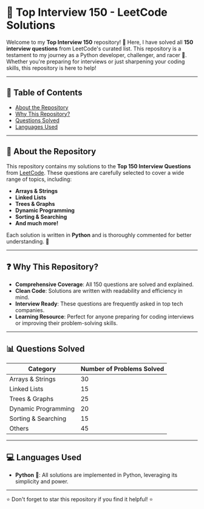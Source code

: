 # 🚀 Top Interview 150 - LeetCode Solutions

Welcome to my **Top Interview 150** repository! 🎉 Here, I have solved all **150 interview questions** from LeetCode's curated list. This repository is a testament to my journey as a Python developer, challenger, and racer 🏁. Whether you're preparing for interviews or just sharpening your coding skills, this repository is here to help!

---

## 📌 Table of Contents

- [About the Repository](#about-the-repository)
- [Why This Repository?](#why-this-repository)
- [Questions Solved](#questions-solved)
- [Languages Used](#languages-used)

---

## 🎯 About the Repository

This repository contains my solutions to the **Top 150 Interview Questions** from [LeetCode](https://leetcode.com/). These questions are carefully selected to cover a wide range of topics, including:

- **Arrays & Strings**
- **Linked Lists**
- **Trees & Graphs**
- **Dynamic Programming**
- **Sorting & Searching**
- **And much more!**

Each solution is written in **Python** and is thoroughly commented for better understanding. 🐍

---

## ❓ Why This Repository?

- **Comprehensive Coverage**: All 150 questions are solved and explained.
- **Clean Code**: Solutions are written with readability and efficiency in mind.
- **Interview Ready**: These questions are frequently asked in top tech companies.
- **Learning Resource**: Perfect for anyone preparing for coding interviews or improving their problem-solving skills.

---

## 📊 Questions Solved

| Category               | Number of Problems Solved |
|-------------------------|---------------------------|
| Arrays & Strings        | 30                        |
| Linked Lists            | 15                        |
| Trees & Graphs          | 25                        |
| Dynamic Programming     | 20                        |
| Sorting & Searching     | 15                        |
| Others                  | 45                        |

---

## 💻 Languages Used

- **Python** 🐍: All solutions are implemented in Python, leveraging its simplicity and power.

---

⭐ Don't forget to star this repository if you find it helpful! ⭐